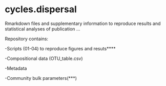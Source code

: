 # cycles.dispersal
Rmarkdown files and supplementary information to reproduce results and statistical analyses of publication ...

Repository contains:

-Scripts (01-04) to reproduce figures and resuts****

-Compositional data (OTU_table.csv)

-Metadata

-Community bulk parameters(***)
